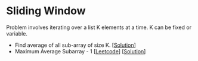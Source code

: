 # Sliding Window

Problem involves iterating over a list K elements at a time. K can be fixed or variable.

* Find average of all sub-array of size K. [[Solution](https://github.com/dileeppandey/hello-interview/blob/master/Sliding%20Window/SubarrayAverageSizeK.py)]
* Maximum Average Subarray - 1 [[Leetcode](https://leetcode.com/problems/maximum-average-subarray-i/)] [[Solution](https://github.com/dileeppandey/hello-interview/blob/master/Sliding%20Window/MaximumAverageSubarray-1.py)]
